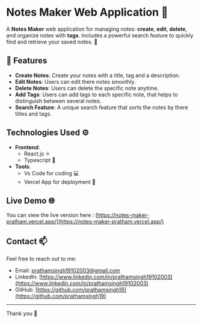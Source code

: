 # Notes Maker Web Application 📝

A **Notes Maker** web application for managing notes: **create**, **edit**, **delete**, and organize notes with **tags**. Includes a powerful search feature to quickly find and retrieve your saved notes. 🌟

## 🚀 Features

- **Create Notes**: Create your notes with a title, tag and a description.
- **Edit Notes**: Users can edit there notes smoothly.
- **Delete Notes**: Users can delete the specific note anytime.
- **Add Tags**: Users can add tags to each specific note, that helps to distinguish between several notes.
- **Search Feature**: A unique search feature that sorts the notes by there titles and tags.

## Technologies Used ⚙️

- **Frontend**: 
  - React.js ⚛
  - Typescript 📜
- **Tools**:
  - Vs Code for coding 💻
  - Vercel App for deployment 🚀


## Live Demo 🌐


You can view the live version here : [https://notes-maker-pratham.vercel.app/](https://notes-maker-pratham.vercel.app/)



## Contact 📫

Feel free to reach out to me:

- Email: prathamsingh19102003@gmail.com
- LinkedIn: [https://www.linkedin.com/in/prathamsingh19102003](https://www.linkedin.com/in/prathamsingh19102003)
- GitHub: [https://github.com/prathamsingh19](https://github.com/prathamsingh19)

---

Thank you 👋




